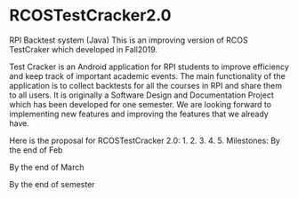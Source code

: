 # RCOSTestCracker2.0
RPI Backtest system (Java)
This is an improving version of RCOS TestCraker which developed in Fall2019.

Test Cracker is an Android application for RPI students to improve efficiency and keep track of important academic events. The main functionality of the application is to collect backtests for all the courses in RPI and share them to all users. It is originally a Software Design and Documentation Project which has been developed for one semester. We are looking forward to implementing new features and improving the features that we already have.


Here is the proposal for RCOSTestCracker 2.0:
1.
2.
3.
4.
5.
Milestones:
By the end of Feb



By the end of March




By the end of semester

